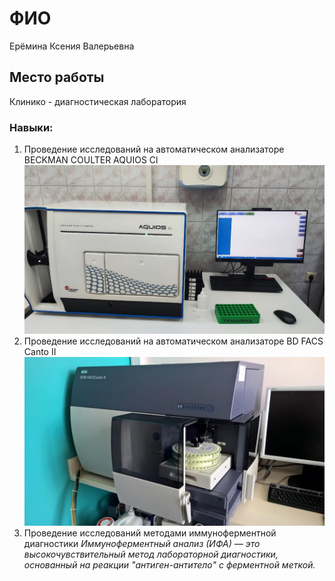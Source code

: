 # ФИО
Ерёмина Ксения Валерьевна

## Место работы
Клинико - диагностическая лаборатория 

### Навыки:
1. Проведение  исследований  на  автоматическом анализаторе BECKMAN COULTER AQUIOS Cl
![alt text](image.png)
2. Проведение  исследований  на  автоматическом анализаторе BD FACS Canto II
![alt text](image-1.png)
3.   Проведение  исследований методами иммуноферментной диагностики 
*Иммуноферментный анализ (ИФА) — это высокочувствительный метод лабораторной диагностики, основанный на реакции "антиген-антитело" с ферментной меткой.*